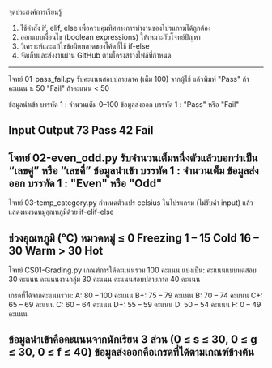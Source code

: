 จุดประสงค์การเรียนรู้
1. ใช้คำสั่ง if, elif, else เพื่อควบคุมทิศทางการทำงานของโปรแกรมได้ถูกต้อง
2. ออกแบบเงื่อนไข (boolean expressions) ให้เหมาะกับโจทย์ปัญหา
3. วิเคราะห์และแก้ไขข้อผิดพลาดของโค้ดที่ใช้ if-else
4. จัดเก็บและส่งงานผ่าน GitHub ตามโครงสร้างไฟล์ที่กำหนด
--------------------------------------------------------------------------------------------------------
โจทย์ 01-pass_fail.py 
รับคะแนนสอบปลายภาค (เต็ม 100) จากผู้ใช้ แล้วพิมพ์
"Pass" ถ้าคะแนน ≥ 50
"Fail" ถ้าคะแนน < 50

ข้อมูลนำเข้า บรรทัด 1 : จำนวนเต็ม 0–100
ข้อมูลส่งออก บรรทัด 1 : "Pass" หรือ "Fail"

Input Output
  73   Pass
  42   Fail
--------------------------------------------------------------------------------------------------------
โจทย์ 02-even_odd.py
รับจำนวนเต็มหนึ่งตัวแล้วบอกว่าเป็น “เลขคู่” หรือ “เลขคี่”
ข้อมูลนำเข้า บรรทัด 1 : จำนวนเต็ม
ข้อมูลส่งออก บรรทัด 1 : "Even" หรือ "Odd"
--------------------------------------------------------------------------------------------------------
โจทย์ 03-temp_category.py
กำหนดตัวแปร celsius ในโปรแกรม (ไม่รับค่า input) แล้วแสดงหมวดหมู่อุณหภูมิด้วย if-elif-else

ช่วงอุณหภูมิ (°C)   หมวดหมู่
     ≤ 0        Freezing
    1 – 15        Cold
   16 – 30        Warm
     > 30         Hot
--------------------------------------------------------------------------------------------------------
โจทย์ CS01-Grading.py
เกณฑ์การให้คะแนนรวม 100 คะแนน แบ่งเป็น:
    คะแนนแบบทดสอบ 30 คะแนน
    คะแนนงานกลุ่ม 30 คะแนน
    คะแนนสอบปลายภาค 40 คะแนน

เกรดที่ได้จากคะแนนรวม:
    A: 80 – 100 คะแนน
    B+: 75 – 79 คะแนน
    B: 70 – 74 คะแนน
    C+: 65 – 69 คะแนน
    C: 60 – 64 คะแนน
    D+: 55 – 59 คะแนน
    D: 50 – 54 คะแนน
    F: 0 – 49 คะแนน

ข้อมูลนำเข้าคือคะแนนจากนักเรียน 3 ส่วน (0 ≤ s ≤ 30, 0 ≤ g ≤ 30, 0 ≤ f ≤ 40)
ข้อมูลส่งออกคือเกรดที่ได้ตามเกณฑ์ข้างต้น
--------------------------------------------------------------------------------------------------------
